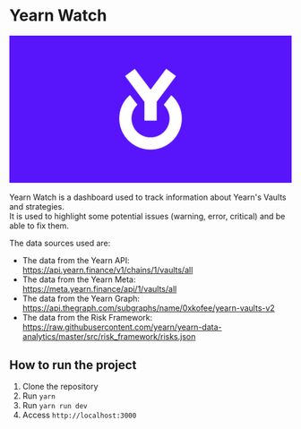 # Yearn Watch
![](./.github/og.jpeg)

Yearn Watch is a dashboard used to track information about Yearn's Vaults and strategies.  
It is used to highlight some potential issues (warning, error, critical) and be able to fix them.

The data sources used are:  
- The data from the Yearn API: https://api.yearn.finance/v1/chains/1/vaults/all
- The data from the Yearn Meta: https://meta.yearn.finance/api/1/vaults/all
- The data from the Yearn Graph: https://api.thegraph.com/subgraphs/name/0xkofee/yearn-vaults-v2
- The data from the Risk Framework: https://raw.githubusercontent.com/yearn/yearn-data-analytics/master/src/risk_framework/risks.json

## How to run the project  
1. Clone the repository  
2. Run `yarn`  
3. Run `yarn run dev`  
4. Access `http://localhost:3000`  
